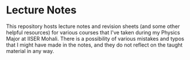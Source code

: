 # Lecture Notes
This repository hosts lecture notes and revision sheets (and some other helpful resources) for various courses that I've taken during my Physics Major at IISER Mohali. There is a possibility of various mistakes and typos that I might have made in the notes, and they do not reflect on the taught material in any way.
